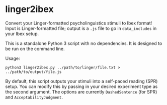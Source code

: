 # linger2ibex

Convert your Linger-formatted psycholinguistics stimuli to Ibex format! Input is Linger-formatted file; output is a `.js` file to go in `data_includes` in your Ibex setup.

This is a standalone Python 3 script with no dependencies. It is designed to be run on the command line.

Usage:
```{python}
python3 linger2ibex.py ../path/to/linger/file.txt > ../path/to/output/file.js
```

By default, this script outputs your stimuli into a self-paced reading (SPR) setup. You can modify this by passing in your desired experiment type as the second argument. The options are currently `DashedSentence` (for SPR) and `AcceptabilityJudgment`.
